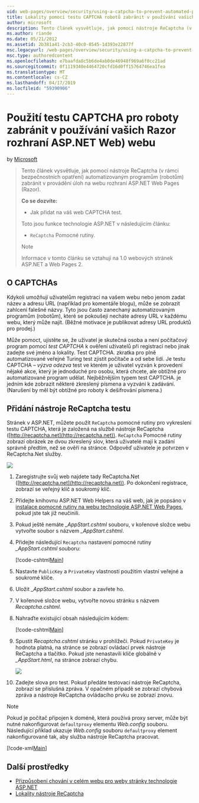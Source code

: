 ```yaml
---
uid: web-pages/overview/security/using-a-catpcha-to-prevent-automated-programs-bots-from-using-your-aspnet-web-site
title: Lokality pomocí testu CAPTCHA robotů zabránit v používání vašich Razor rozhraní ASP.NET Web) | Dokumentace Microsoftu
author: microsoft
description: Tento článek vysvětluje, jak pomocí nástroje ReCaptcha (v rámci bezpečnostních opatření) automatizovaným programům (robotům) zabránit v provádění úloh na webových stránkách ASP.NET (Razor) jsme...
ms.author: riande
ms.date: 05/21/2012
ms.assetid: 2b381a41-2cb3-40c0-8545-1d393e22877f
msc.legacyurl: /web-pages/overview/security/using-a-catpcha-to-prevent-automated-programs-bots-from-using-your-aspnet-web-site
msc.type: authoredcontent
ms.openlocfilehash: e7baafda8c5b6de4ab0de46948f969a6f0cc21ad
ms.sourcegitcommit: 0f1119340e4464720cfd16d0ff15764746ea1fea
ms.translationtype: MT
ms.contentlocale: cs-CZ
ms.lasthandoff: 04/17/2019
ms.locfileid: "59390906"
---
```

# <a name="using-a-captcha-to-prevent-bots-from-using-your-aspnet-web-razor-site"></a>Použití testu CAPTCHA pro roboty zabránit v používání vašich Razor rozhraní ASP.NET Web) webu

by [Microsoft](https://github.com/microsoft)

> Tento článek vysvětluje, jak pomocí nástroje ReCaptcha (v rámci bezpečnostních opatření) automatizovaným programům (robotům) zabránit v provádění úloh na webu rozhraní ASP.NET Web Pages (Razor).
> 
> **Co se dozvíte:** 
> 
> - Jak přidat na váš web CAPTCHA test.
> 
> Toto jsou funkce technologie ASP.NET v následujícím článku:
> 
> - `ReCaptcha` Pomocné rutiny.
> 
> > [!NOTE]
> > Informace v tomto článku se vztahují na 1.0 webových stránek ASP.NET a Web Pages 2.


## <a name="about-captchas"></a>O CAPTCHAs

Kdykoli umožňují uživatelům registraci na vašem webu nebo jenom zadat název a adresu URL (například pro komentáře blogu), může se zobrazit zahlcení falešné názvy. Tyto jsou často zanechaný automatizovaným programům (robotům), které se pokoušejí necháte adresy URL v každému webu, který může najít. (Běžné motivace je publikovat adresy URL produktů pro prodej.)

Může pomoct, ujistěte se, že uživatel je skutečná osoba a není počítačový program pomocí *test CAPTCHA* k ověření uživatelů při registraci nebo jinak zadejte své jméno a lokality. Test CAPTCHA. zkratka pro plně automatizované veřejné Turing test zjistit počítače a od sebe lidí. Je testu CAPTCHA *– výzva odezva* test ve kterém je uživatel vyzván k provedení nějaké akce, který je jednoduché pro osobu, která chcete, ale obtížné pro automatizované program udělat. Nejběžnějším typem test CAPTCHA. je jedním kde zobrazit některé zkreslený písmena a vyzváni k zadávání. (Narušení by měl být obtížné pro roboty k dešifrování písmena.)

## <a name="adding-a-recaptcha-test"></a>Přidání nástroje ReCaptcha testu

Stránek v ASP.NET, můžete použít `ReCaptcha` pomocné rutiny pro vykreslení testu CAPTCHA, která je založená na službě nástroje ReCaptcha ([http://recaptcha.net](http://recaptcha.net)). `ReCaptcha` Pomocné rutiny zobrazí obrázek ze dvou zkreslený slov, která uživatelé mají k zadání správně předtím, než se ověří na stránce. Odpověď uživatele je potvrzen v ReCaptcha.Net služby.

![](using-a-catpcha-to-prevent-automated-programs-bots-from-using-your-aspnet-web-site/_static/image1.jpg)

1. Zaregistrujte svůj web najdete tady ReCaptcha.Net ([http://recaptcha.net](http://recaptcha.net)). Po dokončení registrace, zobrazí se veřejný klíč a soukromý klíč.
2. Přidejte knihovnu ASP.NET Web Helpers na váš web, jak je popsáno v [instalace pomocné rutiny na webu technologie ASP.NET Web Pages](https://go.microsoft.com/fwlink/?LinkId=252372), pokud jste tak již neučinili.
3. Pokud ještě nemáte  *\_AppStart.cshtml* souboru, v kořenové složce webu vytvořte soubor s názvem  *\_AppStart.cshtml*.
4. Přidejte následující `Recaptcha` nastavení pomocné rutiny  *\_AppStart.cshtml* souboru: 

    [!code-cshtml[Main](using-a-catpcha-to-prevent-automated-programs-bots-from-using-your-aspnet-web-site/samples/sample1.cshtml?highlight=6-7)]
5. Nastavte `PublicKey` a `PrivateKey` vlastností použitím vlastní veřejné a soukromé klíče.
6. Uložit  *\_AppStart.cshtml* soubor a zavřete ho.
7. V kořenové složce webu, vytvořte novou stránku s názvem *Recaptcha.cshtml*.
8. Nahraďte existující obsah následujícím kódem: 

    [!code-cshtml[Main](using-a-catpcha-to-prevent-automated-programs-bots-from-using-your-aspnet-web-site/samples/sample2.cshtml)]
9. Spustit *Recaptcha.cshtml* stránku v prohlížeči. Pokud `PrivateKey` je hodnota platná, na stránce se zobrazí ovládací prvek nástroje ReCaptcha a tlačítko. Pokud jste nenastavili klíče globálně v  *\_AppStart.html*, na stránce zobrazí chybu. 

    ![](using-a-catpcha-to-prevent-automated-programs-bots-from-using-your-aspnet-web-site/_static/image1.png)
10. Zadejte slova pro test. Pokud předáte testovací nástroje ReCaptcha, zobrazí se příslušná zpráva. V opačném případě se zobrazí chybová zpráva a nástroje ReCaptcha ovládacího prvku se zobrazí znovu.

> [!NOTE]
> Pokud je počítač připojen k doméně, která používá proxy server, může být nutné nakonfigurovat `defaultproxy` elementu *Web.config* souboru. Následující příklad ukazuje *Web.config* souboru `defaultproxy` element nakonfigurované tak, aby služba nástroje ReCaptcha pracovat.
> 
> [!code-xml[Main](using-a-catpcha-to-prevent-automated-programs-bots-from-using-your-aspnet-web-site/samples/sample3.xml)]


<a id="Additional_Resources"></a>
## <a name="additional-resources"></a>Další prostředky


- [Přizpůsobení chování v celém webu pro weby stránky technologie ASP.NET](https://go.microsoft.com/fwlink/?LinkId=202906)
- [Lokality nástroje ReCaptcha](https://www.google.com/recaptcha)
